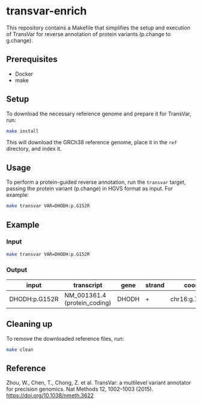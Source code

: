 # transvar-enrich

This repository contains a Makefile that simplifies the setup and execution of TransVar for reverse annotation of protein variants (p.change to g.change).

## Prerequisites

- Docker
- make

## Setup

To download the necessary reference genome and prepare it for TransVar, run:

```bash
make install
```

This will download the GRCh38 reference genome, place it in the `ref` directory, and index it.

## Usage

To perform a protein-guided reverse annotation, run the `transvar` target, passing the protein variant (p.change) in HGVS format as input. For example:

```bash
make transvar VAR=DHODH:p.G152R
```

## Example

### Input

```bash
make transvar VAR=DHODH:p.G152R
```

### Output

| input         | transcript                      | gene  | strand | coordinates(gDNA/cDNA/protein)      | region                 | info                                                                                                                                                                                                                                                                                       | CHROM | POS      | REF | ALT |
|---------------|---------------------------------|-------|--------|-------------------------------------|------------------------|------------------------------------------------------------------------------------------------------------------------------------------------------------------------------------------------------------------------------------------------------------------------------------------|-------|----------|-----|-----|
| DHODH:p.G152R | NM_001361.4 (protein_coding)    | DHODH | +      | chr16:g.72017043G>A/c.454G>A/p.G152R | inside_[cds_in_exon_4] | CSQN=Missense;reference_codon=GGG;candidate_codons=AGG,AGA,CGA,CGC,CGG,CGT;candidate_snv_variants=chr16:g.72017043G>C;candidate_mnv_variants=chr16:g.72017043_72017045delGGGinsAGA,chr16:g.72017043_72017045delGGGinsCGA,chr16:g.72017043_72017045delGGGinsCGC,chr16:g.72017043_72017045delGGGinsCGT;dbxref=GeneID:1723,HGNC:HGNC:2867,MIM:126064;aliases=NP_001352;source=RefSeq | chr16 | 72017043 | G   | A   |

## Cleaning up

To remove the downloaded reference files, run:

```bash
make clean
```


## Reference
Zhou, W., Chen, T., Chong, Z. et al. TransVar: a multilevel variant annotator for precision genomics. Nat Methods 12, 1002–1003 (2015). https://doi.org/10.1038/nmeth.3622